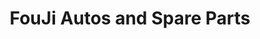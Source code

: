 ---
title: "FouJi Autos and Spare Parts"
url: /karachi/fouji-autos-and-spare-parts/
shop: motorcycle
---